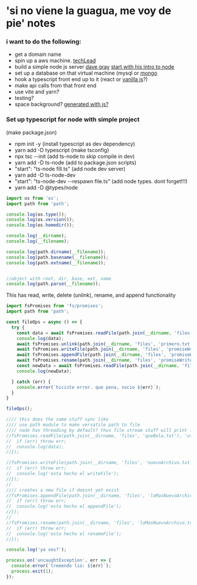 # 'si no viene la guagua, me voy de pie' notes

### i want to do the following:
* get a domain name
* spin up a aws machine. [techLead](https://www.youtube.com/watch?v=1YXqXPWjmKk)
* build a simple node js server [dave gray](https://www.youtube.com/watch?v=3ZAKY-CDKog) [start with his intro to node](https://www.youtube.com/playlist?list=PL0Zuz27SZ-6PFkIxaJ6Xx_X46avTM1aYw)
* set up a database on that virtual machine (mysql or [mongo](https://fullstackopen.com/en/part3/saving_data_to_mongo_db)
* hook a typescript front end up to it (react or [vanilla js](https://dev.to/vijaypushkin/dead-simple-state-management-in-vanilla-javascript-24p0)?)
* make api calls from that front end
* use vite and yarn?
* testing?
* space background? [generated with js?](https://www.siteinspire.com/websites/6430-clement-brichon)


### Set up typescript for node with simple project
(make package.json)
* npm init -y
(install typescript as dev dependency)
* yarn add -D typescript
(make tsconfig)
* npx tsc --init
(add ts-node to skip compile in dev)
* yarn add -D ts-node
(add to package.json scripts)
* "start": "ts-node fill.ts"
(add node dev server)
* yarn add -D ts-node-dev
* "start": "ts-node-dev --respawn file.ts"
(add node types. dont forget!!!)
* yarn add -D @types/node

```typescript
import os from 'os';
import path from 'path';

console.log(os.type());
console.log(os.version());
console.log(os.homedir());

console.log(__dirname);
console.log(__filename);

console.log(path.dirname(__filename));
console.log(path.basename(__filename));
console.log(path.extname(__filename));


//object with root, dir, base, ext, name
console.log(path.parse(__filename));
```

This has read, write, delete (unlink), rename, and append functionality
```typescript
import fsPromises from 'fs/promises';
import path from 'path';

const fileOps = async () => {
  try {
    const data = await fsPromises.readFile(path.join(__dirname, 'files', 'primero.txt'), 'utf-8')
    console.log(data);
    await fsPromises.unlink(path.join(__dirname, 'files', 'primero.txt'))
    await fsPromises.writeFile(path.join(__dirname, 'files', 'promiseWrite.txt'), data);
    await fsPromises.appendFile(path.join(__dirname, 'files', 'promiseWrite.txt'), '\n\n2');
    await fsPromises.rename(path.join(__dirname, 'files', 'promiseWrite.txt'), path.join(__dirname, 'files', 'RewritePromiseWrite.txt'));
    const newData = await fsPromises.readFile(path.join(__dirname, 'files', 'RewritePromiseWrite.txt'), 'utf-8');
    console.log(newData);

  } catch (err) {
    console.error(`hiciste error. que pena, socio ${err}`);
  }
}

fileOps();

//// this does the same stuff sync like
//// use path module to make versatile path to file
//// node has threading by default? thus file stream stuff will print last
//fsPromises.readFile(path.join(__dirname, 'files', 'queBola.txt'), 'utf-8',(err, data) => {
//  if (err) throw err;
//  console.log(data);
//});

//fsPromises.writeFile(path.join(__dirname, 'files', 'nuevoArchivo.txt'), 'echame limon',(err) => {
//  if (err) throw err;
//  console.log('esta hecho el writeFile');
//});
//
//// creates a new file if doesnt yet exist
//fsPromises.appendFile(path.join(__dirname, 'files', 'loMasNuevoArchivo.txt'), '\n\notravez',(err) => {
//  if (err) throw err;
//  console.log('esta hecho el appendFile');
//});
//
//fsPromises.rename(path.join(__dirname, 'files', 'loMasNuevoArchivo.txt'), path.join(__dirname, 'files', 'loMasNuevoBienLlamdo.txt'), (err) => {
//  if (err) throw err;
//  console.log('esta hecho el renameFile');
//});

console.log('ya ves?');

process.on('uncaughtException', err => {
  console.error(`tremendo lio: ${err}`);
  process.exit(1);
});
```
